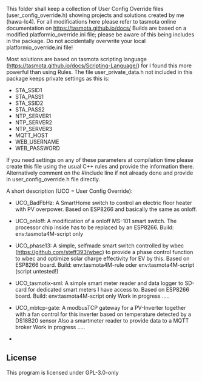 This folder shall keep a collection of User Config Override files (user_config_override.h) showing projects and solutions created by me (hawa-lc4).
For all modifications here please refer to tasmota online documentation on https://tasmota.github.io/docs/
Builds are based on a modified platformio_override.ini file; please be aware of this being includes in the package.
Do not accidentally overwrite your local platformio_override.ini file!

Most solutions are based on tasmota scripting language (https://tasmota.github.io/docs/Scripting-Language/) for I found this more powerful than using Rules.
The file user_private_data.h not included in this package keeps private settings as this is:
 - STA_SSID1
 - STA_PASS1
 - STA_SSID2
 - STA_PASS2
 - NTP_SERVER1
 - NTP_SERVER2
 - NTP_SERVER3
 - MQTT_HOST
 - WEB_USERNAME
 - WEB_PASSWORD

If you need settings on any of these parameters at compilation time please create this file using the usual C++ rules and provide the information there.
Alternatively comment on the #include line if not already done and provide in user_config_override.h file directly.
 

A short description (UCO = User Config Override):
- UCO_BadFbHz:          A SmartHome switch to control an electric floor heater with PV overpower. Based on ESP8266 and basically the same as onIoff.
- UCO_onIoff:           A modification of a onIoff MS-101 smart switch. The processor chip inside has to be replaced by an ESP8266.
                        Build:  env:tasmota4M-script  only

- UCO_phase13:          A simple, selfmade smart switch controlled by wbec (https://github.com/steff393/wbec) to provide a phase control function to wbec and 
                        optimize solar charge effectivity for EV by this. Based on ESP8266 board.
                        Build:  env:tasmota4M-rule  oder env:tasmota4M-script (script untested!)

- UCO_tasmotix-sml:     A simple smart meter reader and data logger to SD-card for dedicated smart meters I have access to. Based on ESP8266 board.
                        Build:  env:tasmota4M-script  only
                        Work in progress .....

- UCO_mbtcp-gate:       A modbusTCP gateway for a PV-Inverter together with a fan control for this inverter based on temperature detected by a DS18B20 sensor
                        Also a smartmeter reader to provide data to a MQTT broker
                        Work in progress .....

- 



## License

This program is licensed under GPL-3.0-only
